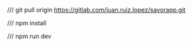 /// git pull origin https://gitlab.com/juan.ruiz.lopez/savorapp.git

/// npm install

/// npm run dev
